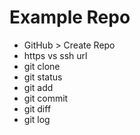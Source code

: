 # Example Repo

- GitHub > Create Repo
- https vs ssh url
- git clone
- git status
- git add
- git commit
- git diff
- git log
